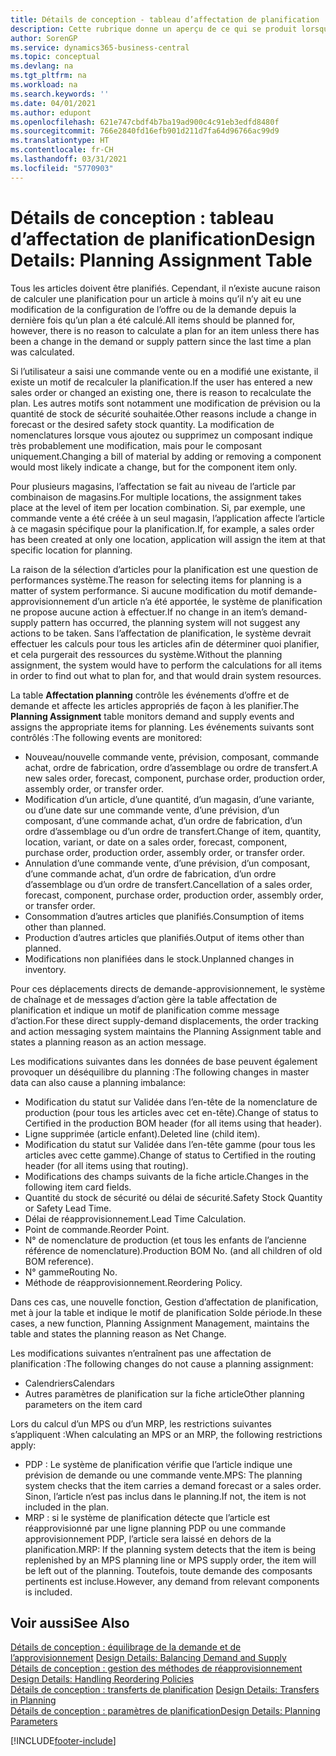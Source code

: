 ```yaml
---
title: Détails de conception - tableau d’affectation de planification | Microsoft Docs
description: Cette rubrique donne un aperçu de ce qui se produit lorsque vous modifiez la planification d’un article.
author: SorenGP
ms.service: dynamics365-business-central
ms.topic: conceptual
ms.devlang: na
ms.tgt_pltfrm: na
ms.workload: na
ms.search.keywords: ''
ms.date: 04/01/2021
ms.author: edupont
ms.openlocfilehash: 621e747cbdf4b7ba19ad900c4c91eb3edfd8480f
ms.sourcegitcommit: 766e2840fd16efb901d211d7fa64d96766ac99d9
ms.translationtype: HT
ms.contentlocale: fr-CH
ms.lasthandoff: 03/31/2021
ms.locfileid: "5770903"
---
```

# <a name="design-details-planning-assignment-table"></a><span data-ttu-id="aa7c4-103">Détails de conception : tableau d’affectation de planification</span><span class="sxs-lookup"><span data-stu-id="aa7c4-103">Design Details: Planning Assignment Table</span></span>
<span data-ttu-id="aa7c4-104">Tous les articles doivent être planifiés. Cependant, il n’existe aucune raison de calculer une planification pour un article à moins qu’il n’y ait eu une modification de la configuration de l’offre ou de la demande depuis la dernière fois qu’un plan a été calculé.</span><span class="sxs-lookup"><span data-stu-id="aa7c4-104">All items should be planned for, however, there is no reason to calculate a plan for an item unless there has been a change in the demand or supply pattern since the last time a plan was calculated.</span></span>  

<span data-ttu-id="aa7c4-105">Si l’utilisateur a saisi une commande vente ou en a modifié une existante, il existe un motif de recalculer la planification.</span><span class="sxs-lookup"><span data-stu-id="aa7c4-105">If the user has entered a new sales order or changed an existing one, there is reason to recalculate the plan.</span></span> <span data-ttu-id="aa7c4-106">Les autres motifs sont notamment une modification de prévision ou la quantité de stock de sécurité souhaitée.</span><span class="sxs-lookup"><span data-stu-id="aa7c4-106">Other reasons include a change in forecast or the desired safety stock quantity.</span></span> <span data-ttu-id="aa7c4-107">La modification de nomenclatures lorsque vous ajoutez ou supprimez un composant indique très probablement une modification, mais pour le composant uniquement.</span><span class="sxs-lookup"><span data-stu-id="aa7c4-107">Changing a bill of material by adding or removing a component would most likely indicate a change, but for the component item only.</span></span>  

<span data-ttu-id="aa7c4-108">Pour plusieurs magasins, l’affectation se fait au niveau de l’article par combinaison de magasins.</span><span class="sxs-lookup"><span data-stu-id="aa7c4-108">For multiple locations, the assignment takes place at the level of item per location combination.</span></span> <span data-ttu-id="aa7c4-109">Si, par exemple, une commande vente a été créée à un seul magasin, l’application affecte l’article à ce magasin spécifique pour la planification.</span><span class="sxs-lookup"><span data-stu-id="aa7c4-109">If, for example, a sales order has been created at only one location, application will assign the item at that specific location for planning.</span></span>  

<span data-ttu-id="aa7c4-110">La raison de la sélection d’articles pour la planification est une question de performances système.</span><span class="sxs-lookup"><span data-stu-id="aa7c4-110">The reason for selecting items for planning is a matter of system performance.</span></span> <span data-ttu-id="aa7c4-111">Si aucune modification du motif demande-approvisionnement d’un article n’a été apportée, le système de planification ne propose aucune action à effectuer.</span><span class="sxs-lookup"><span data-stu-id="aa7c4-111">If no change in an item’s demand-supply pattern has occurred, the planning system will not suggest any actions to be taken.</span></span> <span data-ttu-id="aa7c4-112">Sans l’affectation de planification, le système devrait effectuer les calculs pour tous les articles afin de déterminer quoi planifier, et cela purgerait des ressources du système.</span><span class="sxs-lookup"><span data-stu-id="aa7c4-112">Without the planning assignment, the system would have to perform the calculations for all items in order to find out what to plan for, and that would drain system resources.</span></span>  

<span data-ttu-id="aa7c4-113">La table **Affectation planning** contrôle les événements d’offre et de demande et affecte les articles appropriés de façon à les planifier.</span><span class="sxs-lookup"><span data-stu-id="aa7c4-113">The **Planning Assignment** table monitors demand and supply events and assigns the appropriate items for planning.</span></span> <span data-ttu-id="aa7c4-114">Les événements suivants sont contrôlés :</span><span class="sxs-lookup"><span data-stu-id="aa7c4-114">The following events are monitored:</span></span>  

* <span data-ttu-id="aa7c4-115">Nouveau/nouvelle commande vente, prévision, composant, commande achat, ordre de fabrication, ordre d’assemblage ou ordre de transfert.</span><span class="sxs-lookup"><span data-stu-id="aa7c4-115">A new sales order, forecast, component, purchase order, production order, assembly order, or transfer order.</span></span>  
* <span data-ttu-id="aa7c4-116">Modification d’un article, d’une quantité, d’un magasin, d’une variante, ou d’une date sur une commande vente, d’une prévision, d’un composant, d’une commande achat, d’un ordre de fabrication, d’un ordre d’assemblage ou d’un ordre de transfert.</span><span class="sxs-lookup"><span data-stu-id="aa7c4-116">Change of item, quantity, location, variant, or date on a sales order, forecast, component, purchase order, production order, assembly order, or transfer order.</span></span>  
* <span data-ttu-id="aa7c4-117">Annulation d’une commande vente, d’une prévision, d’un composant, d’une commande achat, d’un ordre de fabrication, d’un ordre d’assemblage ou d’un ordre de transfert.</span><span class="sxs-lookup"><span data-stu-id="aa7c4-117">Cancellation of a sales order, forecast, component, purchase order, production order, assembly order, or transfer order.</span></span>  
* <span data-ttu-id="aa7c4-118">Consommation d’autres articles que planifiés.</span><span class="sxs-lookup"><span data-stu-id="aa7c4-118">Consumption of items other than planned.</span></span>  
* <span data-ttu-id="aa7c4-119">Production d’autres articles que planifiés.</span><span class="sxs-lookup"><span data-stu-id="aa7c4-119">Output of items other than planned.</span></span>  
* <span data-ttu-id="aa7c4-120">Modifications non planifiées dans le stock.</span><span class="sxs-lookup"><span data-stu-id="aa7c4-120">Unplanned changes in inventory.</span></span>  

<span data-ttu-id="aa7c4-121">Pour ces déplacements directs de demande-approvisionnement, le système de chaînage et de messages d’action gère la table affectation de planification et indique un motif de planification comme message d’action.</span><span class="sxs-lookup"><span data-stu-id="aa7c4-121">For these direct supply-demand displacements, the order tracking and action messaging system maintains the Planning Assignment table and states a planning reason as an action message.</span></span>  

<span data-ttu-id="aa7c4-122">Les modifications suivantes dans les données de base peuvent également provoquer un déséquilibre du planning :</span><span class="sxs-lookup"><span data-stu-id="aa7c4-122">The following changes in master data can also cause a planning imbalance:</span></span>  

* <span data-ttu-id="aa7c4-123">Modification du statut sur Validée dans l’en-tête de la nomenclature de production (pour tous les articles avec cet en-tête).</span><span class="sxs-lookup"><span data-stu-id="aa7c4-123">Change of status to Certified in the production BOM header (for all items using that header).</span></span>  
* <span data-ttu-id="aa7c4-124">Ligne supprimée (article enfant).</span><span class="sxs-lookup"><span data-stu-id="aa7c4-124">Deleted line (child item).</span></span>  
* <span data-ttu-id="aa7c4-125">Modification du statut sur Validée dans l’en-tête gamme (pour tous les articles avec cette gamme).</span><span class="sxs-lookup"><span data-stu-id="aa7c4-125">Change of status to Certified in the routing header (for all items using that routing).</span></span>  
* <span data-ttu-id="aa7c4-126">Modifications des champs suivants de la fiche article.</span><span class="sxs-lookup"><span data-stu-id="aa7c4-126">Changes in the following item card fields.</span></span>  
* <span data-ttu-id="aa7c4-127">Quantité du stock de sécurité ou délai de sécurité.</span><span class="sxs-lookup"><span data-stu-id="aa7c4-127">Safety Stock Quantity or Safety Lead Time.</span></span>  
* <span data-ttu-id="aa7c4-128">Délai de réapprovisionnement.</span><span class="sxs-lookup"><span data-stu-id="aa7c4-128">Lead Time Calculation.</span></span>  
* <span data-ttu-id="aa7c4-129">Point de commande.</span><span class="sxs-lookup"><span data-stu-id="aa7c4-129">Reorder Point.</span></span>  
* <span data-ttu-id="aa7c4-130">N° de nomenclature de production (et tous les enfants de l’ancienne référence de nomenclature).</span><span class="sxs-lookup"><span data-stu-id="aa7c4-130">Production BOM No. (and all children of old BOM reference).</span></span>  
* <span data-ttu-id="aa7c4-131">N° gamme</span><span class="sxs-lookup"><span data-stu-id="aa7c4-131">Routing No.</span></span>  
* <span data-ttu-id="aa7c4-132">Méthode de réapprovisionnement.</span><span class="sxs-lookup"><span data-stu-id="aa7c4-132">Reordering Policy.</span></span>  

<span data-ttu-id="aa7c4-133">Dans ces cas, une nouvelle fonction, Gestion d’affectation de planification, met à jour la table et indique le motif de planification Solde période.</span><span class="sxs-lookup"><span data-stu-id="aa7c4-133">In these cases, a new function, Planning Assignment Management, maintains the table and states the planning reason as Net Change.</span></span>  

<span data-ttu-id="aa7c4-134">Les modifications suivantes n’entraînent pas une affectation de planification :</span><span class="sxs-lookup"><span data-stu-id="aa7c4-134">The following changes do not cause a planning assignment:</span></span>  

* <span data-ttu-id="aa7c4-135">Calendriers</span><span class="sxs-lookup"><span data-stu-id="aa7c4-135">Calendars</span></span>  
* <span data-ttu-id="aa7c4-136">Autres paramètres de planification sur la fiche article</span><span class="sxs-lookup"><span data-stu-id="aa7c4-136">Other planning parameters on the item card</span></span>  

<span data-ttu-id="aa7c4-137">Lors du calcul d’un MPS ou d’un MRP, les restrictions suivantes s’appliquent :</span><span class="sxs-lookup"><span data-stu-id="aa7c4-137">When calculating an MPS or an MRP, the following restrictions apply:</span></span>  

* <span data-ttu-id="aa7c4-138">PDP : Le système de planification vérifie que l’article indique une prévision de demande ou une commande vente.</span><span class="sxs-lookup"><span data-stu-id="aa7c4-138">MPS: The planning system checks that the item carries a demand forecast or a sales order.</span></span> <span data-ttu-id="aa7c4-139">Sinon, l’article n’est pas inclus dans le planning.</span><span class="sxs-lookup"><span data-stu-id="aa7c4-139">If not, the item is not included in the plan.</span></span>  
* <span data-ttu-id="aa7c4-140">MRP : si le système de planification détecte que l’article est réapprovisionné par une ligne planning PDP ou une commande approvisionnement PDP, l’article sera laissé en dehors de la planification.</span><span class="sxs-lookup"><span data-stu-id="aa7c4-140">MRP: If the planning system detects that the item is being replenished by an MPS planning line or MPS supply order, the item will be left out of the planning.</span></span> <span data-ttu-id="aa7c4-141">Toutefois, toute demande des composants pertinents est incluse.</span><span class="sxs-lookup"><span data-stu-id="aa7c4-141">However, any demand from relevant components is included.</span></span>  

## <a name="see-also"></a><span data-ttu-id="aa7c4-142">Voir aussi</span><span class="sxs-lookup"><span data-stu-id="aa7c4-142">See Also</span></span>  
<span data-ttu-id="aa7c4-143">[Détails de conception : équilibrage de la demande et de l’approvisionnement](design-details-balancing-demand-and-supply.md) </span><span class="sxs-lookup"><span data-stu-id="aa7c4-143">[Design Details: Balancing Demand and Supply](design-details-balancing-demand-and-supply.md) </span></span>  
<span data-ttu-id="aa7c4-144">[Détails de conception : gestion des méthodes de réapprovisionnement](design-details-handling-reordering-policies.md) </span><span class="sxs-lookup"><span data-stu-id="aa7c4-144">[Design Details: Handling Reordering Policies](design-details-handling-reordering-policies.md) </span></span>  
<span data-ttu-id="aa7c4-145">[Détails de conception : transferts de planification](design-details-transfers-in-planning.md) </span><span class="sxs-lookup"><span data-stu-id="aa7c4-145">[Design Details: Transfers in Planning](design-details-transfers-in-planning.md) </span></span>  
[<span data-ttu-id="aa7c4-146">Détails de conception : paramètres de planification</span><span class="sxs-lookup"><span data-stu-id="aa7c4-146">Design Details: Planning Parameters</span></span>](design-details-planning-parameters.md)  


[!INCLUDE[footer-include](includes/footer-banner.md)]